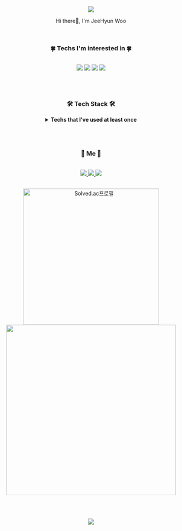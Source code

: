 <div align="center">
<img src="https://capsule-render.vercel.app/api?type=waving&color=gradient&height=260&section=header&text=Jeehyun%20Woo&fontSize=50&animation=twinkling&fontAlignY=40" />
</div>

<p align = "center"> Hi there👋, I'm JeeHyun Woo </p>
<br>

<div align="center">
    <h3>🍀 Techs I'm interested in 🍀 </h3>
    <br>
    <img src="https://img.shields.io/badge/c++-%2300599C.svg?style=for-the-badge&logo=c%2B%2B&logoColor=white">
    <img src="https://img.shields.io/badge/java-%23ED8B00.svg?style=for-the-badge&logo=java&logoColor=white">
    <img src="https://img.shields.io/badge/Kotlin-3843A9?style=for-the-badge&logoColor=white&logo=kotlin">
    <img src="https://img.shields.io/badge/Android-3DDC84?style=for-the-badge&logo=android&logoColor=white">
    <br><br><br><br>
	<h3>🛠 Tech Stack 🛠</h3>
    <details markdown="1">
        <summary>
            <strong>Techs that I've used at least once</strong>
        </summary>
        <br><br>
        (Languages)
        <br><br>
        <img src="https://img.shields.io/badge/c-%2300599C.svg?style=for-the-badge&logo=c&logoColor=white">
        <img src="https://img.shields.io/badge/c++-%2300599C.svg?style=for-the-badge&logo=c%2B%2B&logoColor=white">
        <img src="https://img.shields.io/badge/java-%23ED8B00.svg?style=for-the-badge&logo=java&logoColor=white">
        <img src="https://img.shields.io/badge/kotlin-%230095D5.svg?style=for-the-badge&logo=kotlin&logoColor=white">
        <img src="https://img.shields.io/badge/python-3670A0?style=for-the-badge&logo=python&logoColor=ffdd54">
        <br><br>
        <img src="https://img.shields.io/badge/html5-%23E34F26.svg?style=for-the-badge&logo=html5&logoColor=white">
        <img src="https://img.shields.io/badge/css3-%231572B6.svg?style=for-the-badge&logo=css3&logoColor=white">
        <img src="https://img.shields.io/badge/javascript-%23323330.svg?style=for-the-badge&logo=javascript&logoColor=%23F7DF1E">
        <br><br>
	(FE)
	<br><br>
        <img src="https://img.shields.io/badge/bootstrap-%23563D7C.svg?style=for-the-badge&logo=bootstrap&logoColor=white">
        <img src="https://img.shields.io/badge/react-%2320232a.svg?style=for-the-badge&logo=react&logoColor=%2361DAFB">
        <img src="https://img.shields.io/badge/vuejs-%2335495e.svg?style=for-the-badge&logo=vuedotjs&logoColor=%234FC08D">
	<br><br>
	(BE)
	<br><br>
        <img src="https://img.shields.io/badge/spring-%236DB33F.svg?style=for-the-badge&logo=spring&logoColor=white">
	<img src="https://img.shields.io/badge/SpringBoot-6DB33F?style=for-the-badge&logo=SpringBoot&logoColor=white"/>
	<br><br>
	(Mobile)
	<br><br>
        <img src="https://img.shields.io/badge/Android-3DDC84?style=for-the-badge&logo=android&logoColor=white">
        <br><br>
        (DB)
        <br><br>
        <img src="https://img.shields.io/badge/mysql-%2300f.svg?style=for-the-badge&logo=mysql&logoColor=white">
        <img src="https://img.shields.io/badge/Oracle-F80000?style=for-the-badge&logo=oracle&logoColor=white">
        <img src="https://img.shields.io/badge/sqlite-%2307405e.svg?style=for-the-badge&logo=sqlite&logoColor=white">
        <img src="https://img.shields.io/badge/firebase-%23039BE5.svg?style=for-the-badge&logo=firebase">
        <br><br>
        (Libraries & OS)
        <br><br>
        <img src="https://img.shields.io/badge/opencv-%23white.svg?style=for-the-badge&logo=opencv&logoColor=white">
        <img src="https://img.shields.io/badge/OpenGL-%23FFFFFF.svg?style=for-the-badge&logo=opengl">
        <img src="https://img.shields.io/badge/Linux-FCC624?style=for-the-badge&logo=linux&logoColor=black">
	<br><br>
        (VC)
        <br><br>
        <img src="https://img.shields.io/badge/git-%23F05033.svg?style=for-the-badge&logo=git&logoColor=white">
        <img src="https://img.shields.io/badge/github-%23121011.svg?style=for-the-badge&logo=github&logoColor=white">
        <img src="https://img.shields.io/badge/gitlab-%23181717.svg?style=for-the-badge&logo=gitlab&logoColor=white">
    </details>
</div>




<br><br>

<div align="center">
	<h3> 🍒 Me 🍒 </h3>
	<br>
        <a href="https://woojeenow.tistory.com/">
            <img src="https://img.shields.io/badge/-Tech%20Blog-b696ff?logo=Micro.blog&logoColor=white&link=https://woojeenow.tistory.com">
        </a>
        <a href="mailto:wjh51333@gmail.com" target="_blank">
            <img src="https://img.shields.io/badge/-Gmail-F73A6D?logo=gmail&logoColor=white&link=mailto:wjh51333@gmail.com"/>
        </a>
    	<a href="https://woojeenow.notion.site/79e720b4c0004c6fbc803d87e978068a" target="_blank">
            <img src="https://img.shields.io/badge/-Portfolio-92a8d1?logo=notion&logoColor=white&link=https://woojeenow.notion.site/79e720b4c0004c6fbc803d87e978068a">
    	</a>
	<br><br>
     <p align=center>
        <div align="center">
            <a href="https://solved.ac/wjh51333" title="Go to Source">
                <img align="center" width=360 src="http://mazassumnida.wtf/api/v2/generate_badge?boj=wjh51333" alt="Solved.ac프로필" />
            </a>
            <a href="https://github.com/anuraghazra/github-readme-stats" title="Go to Source">
              <img align="center" width=450 src="https://github-readme-stats.vercel.app/api?username=wjh51333&count_private=true&custom_title=Jeehyun&nbsp;Woo's&nbsp;github&nbsp;👀&bg_color=30,92a8d1,f7cac9&title_color=fff&text_color=fff&hide_border=true" />
            </a>
        </div>
     </p>
	<br><br>
	<p align="center"> 
		<a href="https://hits.seeyoufarm.com">
            <img src="https://hits.seeyoufarm.com/api/count/incr/badge.svg?url=https%3A%2F%2Fgithub.com%2Fwjh51333&count_bg=%23F7CAC9&title_bg=%2392A8D1&icon=swift.svg&icon_color=%23F7CAC9&title=hits&edge_flat=false"/>
        </a>
	</p>
 </div>








<!--
**wjh51333/wjh51333** is a ✨ _special_ ✨ repository because its `README.md` (this file) appears on your GitHub profile.

Here are some ideas to get you started:

- 🔭 I’m currently working on ...
- 🌱 I’m currently learning ...
- 👯 I’m looking to collaborate on ...
- 🤔 I’m looking for help with ...
- 💬 Ask me about ...
- 📫 How to reach me: ...
- 😄 Pronouns: ...
- ⚡ Fun fact: ...
-->

